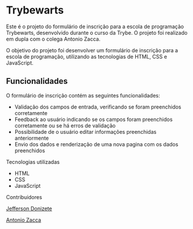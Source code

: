 # Trybewarts

Este é o projeto do formulário de inscrição para a escola de programação Trybewarts, desenvolvido durante o curso da Trybe. O projeto foi realizado em dupla com o colega Antonio Zacca.

O objetivo do projeto foi desenvolver um formulário de inscrição para a escola de programação, utilizando as tecnologias de HTML, CSS e JavaScript.

## Funcionalidades

O formulário de inscrição contém as seguintes funcionalidades:

- Validação dos campos de entrada, verificando se foram preenchidos corretamente
- Feedback ao usuário indicando se os campos foram preenchidos corretamente ou se há erros de validação
- Possibilidade de o usuário editar informações preenchidas anteriormente
- Envio dos dados e renderização de uma nova pagina com os dados preenchidos

Tecnologias utilizadas

- HTML
- CSS
- JavaScript


Contribuidores

[Jefferson Donizete](https://www.linkedin.com/in/jefferson-donizete/)

[Antonio Zacca](https://www.linkedin.com/in/antonio-carlos-alves-zacca-071b06125/)
